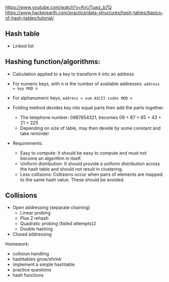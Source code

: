 https://www.youtube.com/watch?v=KyUTuwz_b7Q
https://www.hackerearth.com/practice/data-structures/hash-tables/basics-of-hash-tables/tutorial/

## Hash table
- Linked list

## Hashing function/algorithms:
- Calculation applied to a key to transform it into an address
- For numeric keys, with n is the number of available addresses: `address = key MOD n`
- For alphanumeric keys, `address = sum ASCII codes MOD n`
- Folding method devides key into equal parts then add the parts together.
    + The telephone number: 0987654321, becomes 09 + 87 + 65 + 43 + 21 = 225
    + Depending on size of table, may then devide by some constant and take reminder

- Requirements:
    + Easy to compute: It should be easy to compute and must not become an algorithm in itself.
    + Uniform distribution: It should provide a uniform distribution across the hash table and should not result in clustering.
    + Less collisions: Collisions occur when pairs of elements are mapped to the same hash value. These should be avoided.

## Collisions
- Open addressing (separate chaining)
    + Linear probing
    + Plus 2 rehash
    + Quadratic probing (failed attempts)2
    + Double hashing
- Closed addressing


Homework:
- collision handling
- hashtables grow/shrink
- implement a simple hashtable
- practice questions
- hash functions